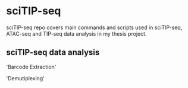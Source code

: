 # sciTIP-seq
sciTIP-seq repo covers main commands and scripts used in sciTIP-seq, ATAC-seq and TIP-seq data analysis in my thesis project.

## sciTIP-seq data analysis

'Barcode Extraction'

'Demutiplexing'